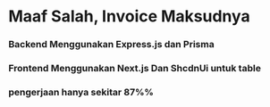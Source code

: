 # Maaf Salah, Invoice Maksudnya

### Backend Menggunakan Express.js dan Prisma ###
### Frontend Menggunakan Next.js Dan ShcdnUi untuk table ###
### pengerjaan hanya sekitar 87%% ###
